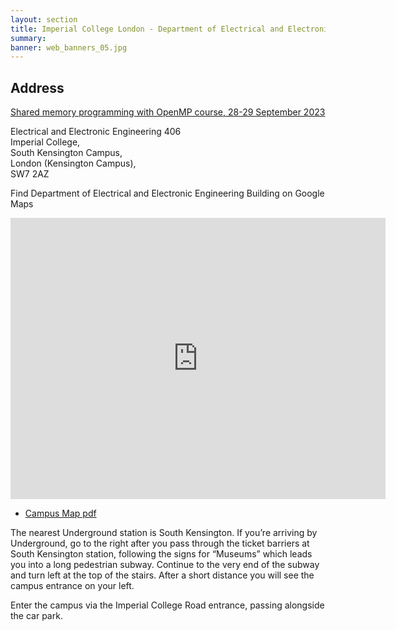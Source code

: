 ```yaml
---
layout: section
title: Imperial College London - Department of Electrical and Electronic Engineering
summary: 
banner: web_banners_05.jpg
---
```




## Address

[Shared memory programming with OpenMP course, 28-29 September 2023](https://www.archer2.ac.uk/training/courses/230928-openmp)


 
Electrical and Electronic Engineering 406 <br>
Imperial College,<br>
South Kensington Campus,<br>
London (Kensington Campus),<br>
SW7 2AZ

Find Department of Electrical and Electronic Engineering Building on Google Maps


<iframe src="https://www.google.com/maps/embed?pb=!1m14!1m8!1m3!1d9935.083936341456!2d-0.176375!3d51.49907!3m2!1i1024!2i768!4f13.1!3m3!1m2!1s0x4876055caa7cb987%3A0x66f9f2d9fa2588a5!2sDepartment%20of%20Electrical%20%26%20Electronic%20Engineering!5e0!3m2!1sen!2suk!4v1689849975548!5m2!1sen!2suk" width="600" height="450" style="border:0;" allowfullscreen="" loading="lazy" referrerpolicy="no-referrer-when-downgrade"></iframe>


 - [Campus Map pdf](https://www.imperial.ac.uk/media/imperial-college/visit/public/SouthKensingtonCampus.pdf)

The nearest Underground station is South Kensington. If you’re arriving by Underground, go to the right after you pass through the ticket barriers at South Kensington station, following the signs for “Museums” which leads you into a long pedestrian subway. Continue to the very end of the subway and turn left at the top of the stairs. After a short distance you will see the campus entrance on your left.

Enter the campus via the Imperial College Road entrance, passing alongside the car park. 